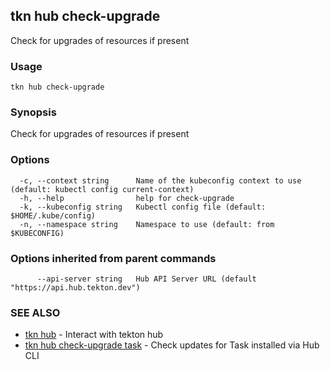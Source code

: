 ## tkn hub check-upgrade

Check for upgrades of resources if present

### Usage

```
tkn hub check-upgrade
```

### Synopsis

Check for upgrades of resources if present

### Options

```
  -c, --context string      Name of the kubeconfig context to use (default: kubectl config current-context)
  -h, --help                help for check-upgrade
  -k, --kubeconfig string   Kubectl config file (default: $HOME/.kube/config)
  -n, --namespace string    Namespace to use (default: from $KUBECONFIG)
```

### Options inherited from parent commands

```
      --api-server string   Hub API Server URL (default "https://api.hub.tekton.dev")
```

### SEE ALSO

* [tkn hub](tkn_hub.md)	 - Interact with tekton hub
* [tkn hub check-upgrade task](tkn_hub_check-upgrade_task.md)	 - Check updates for Task installed via Hub CLI

